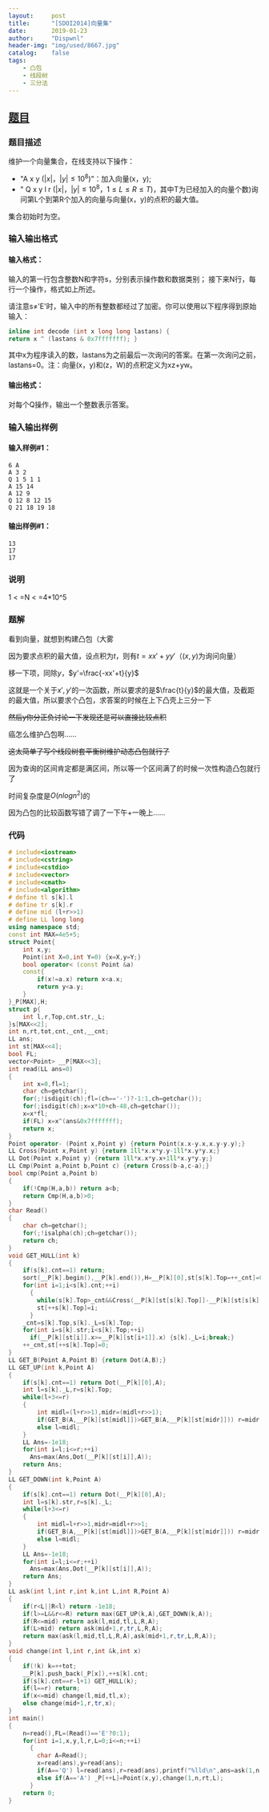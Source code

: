 ```yaml
---
layout:		post
title:		"[SDOI2014]向量集"
date:		2019-01-23
author:		"Dispwnl"
header-img:	"img/used/8667.jpg"
catalog:	false
tags:
    - 凸包
    - 线段树
    - 三分法
---
```


## [题目](https://www.luogu.org/problemnew/show/P3309)
### 题目描述

维护一个向量集合，在线支持以下操作：

- "A x y $(\vert x\vert ，\vert y\vert \le 10^8)$"：加入向量(x，y);
- " Q x y l r $(\vert x\vert，\vert y\vert  \le 10^8，1 \le L \le R \le T)$，其中T为已经加入的向量个数)询问第L个到第R个加入的向量与向量(x，y)的点积的最大值。

集合初始时为空。

### 输入输出格式

#### 输入格式：

输入的第一行包含整数N和字符s，分别表示操作数和数据类别； 接下来N行，每行一个操作，格式如上所述。

请注意s≠'E'时，输入中的所有整数都经过了加密。你可以使用以下程序得到原始输入： 

```c++
inline int decode (int x long long lastans) {
return x ^ (lastans & 0x7fffffff); }
```

其中x为程序读入的数，lastans为之前最后一次询问的答案。在第一次询问之前，lastans=0。注：向量(x，y)和(z，W)的点积定义为xz+yw。

#### 输出格式：

对每个Q操作，输出一个整数表示答案。

### 输入输出样例

#### 输入样例#1：

```plain
6 A
A 3 2
Q 1 5 1 1
A 15 14
A 12 9
Q 12 8 12 15
Q 21 18 19 18
```

#### 输出样例#1：

```plain
13
17
17
```

### 说明

1 < =N < =4*10^5

### 题解
看到向量，就想到构建凸包（大雾

因为要求点积的最大值，设点积为$t$，则有$t=xx'+yy'$（$(x,y)$为询问向量）

移一下项，同除$y$，$y'=\frac{-xx'+t}{y}$

这就是一个关于$x',y'$的一次函数，所以要求的是$\frac{t}{y}$的最大值，及截距的最大值，所以要求个凸包，求答案的时候在上下凸壳上三分一下

~~然后y你分正负讨论一下发现还是可以直接比较点积~~

癌怎么维护凸包啊……

~~这太简单了写个线段树套平衡树维护动态凸包就行了~~

因为查询的区间肯定都是满区间，所以等一个区间满了的时候一次性构造凸包就行了

时间复杂度是$O(n{logn}^2)$的

因为凸包的比较函数写错了调了一下午+一晚上……

### 代码

```c++
# include<iostream>
# include<cstring>
# include<cstdio>
# include<vector>
# include<cmath>
# include<algorithm>
# define tl s[k].l
# define tr s[k].r
# define mid (l+r>>1)
# define LL long long
using namespace std;
const int MAX=4e5+5;
struct Point{
    int x,y;
    Point(int X=0,int Y=0) {x=X,y=Y;}
    bool operator< (const Point &a)
    const{
        if(x!=a.x) return x<a.x;
        return y<a.y;
    }
}_P[MAX],H;
struct p{
    int l,r,Top,cnt,str,_L;
}s[MAX<<2];
int n,rt,tot,cnt,_cnt,__cnt;
LL ans;
int st[MAX<<4];
bool FL;
vector<Point> __P[MAX<<3];
int read(LL ans=0)
{
    int x=0,fl=1;
    char ch=getchar();
    for(;!isdigit(ch);fl=(ch=='-')?-1:1,ch=getchar());
    for(;isdigit(ch);x=x*10+ch-48,ch=getchar());
    x=x*fl;
    if(FL) x=x^(ans&0x7fffffff);
    return x;
}
Point operator- (Point x,Point y) {return Point(x.x-y.x,x.y-y.y);}
LL Cross(Point x,Point y) {return 1ll*x.x*y.y-1ll*x.y*y.x;}
LL Dot(Point x,Point y) {return 1ll*x.x*y.x+1ll*x.y*y.y;}
LL Cmp(Point a,Point b,Point c) {return Cross(b-a,c-a);}
bool cmp(Point a,Point b)
{
    if(!Cmp(H,a,b)) return a<b;
    return Cmp(H,a,b)>0;
}
char Read()
{
    char ch=getchar();
    for(;!isalpha(ch);ch=getchar());
    return ch;
}
void GET_HULL(int k)
{
    if(s[k].cnt==1) return;
    sort(__P[k].begin(),__P[k].end()),H=__P[k][0],st[s[k].Top=++_cnt]=0,sort(__P[k].begin()+1,__P[k].end(),cmp),s[k].str=_cnt;
    for(int i=1;i<s[k].cnt;++i)
      {
      	while(s[k].Top>_cnt&&Cross(__P[k][st[s[k].Top]]-__P[k][st[s[k].Top-1]],__P[k][i]-__P[k][st[s[k].Top]])<=0) --s[k].Top;
      	st[++s[k].Top]=i;
      }
    _cnt=s[k].Top,s[k]._L=s[k].Top;
    for(int i=s[k].str;i<s[k].Top;++i)
      if(__P[k][st[i]].x>=__P[k][st[i+1]].x) {s[k]._L=i;break;}
    ++_cnt,st[++s[k].Top]=0;
}
LL GET_B(Point A,Point B) {return Dot(A,B);}
LL GET_UP(int k,Point A)
{
    if(s[k].cnt==1) return Dot(__P[k][0],A);
    int l=s[k]._L,r=s[k].Top;
    while(l+3<=r)
    {
        int midl=(l+r>>1),midr=(midl+r>>1);
        if(GET_B(A,__P[k][st[midl]])>GET_B(A,__P[k][st[midr]])) r=midr;
        else l=midl;
    }
    LL Ans=-1e18;
    for(int i=l;i<=r;++i)
      Ans=max(Ans,Dot(__P[k][st[i]],A));
    return Ans;
}
LL GET_DOWN(int k,Point A)
{
    if(s[k].cnt==1) return Dot(__P[k][0],A);
    int l=s[k].str,r=s[k]._L;
    while(l+3<=r)
    {
        int midl=l+r>>1,midr=midl+r>>1;
        if(GET_B(A,__P[k][st[midl]])>GET_B(A,__P[k][st[midr]])) r=midr;
        else l=midl;
    }
    LL Ans=-1e18;
    for(int i=l;i<=r;++i)
      Ans=max(Ans,Dot(__P[k][st[i]],A));
    return Ans;
}
LL ask(int l,int r,int k,int L,int R,Point A)
{
    if(r<L||R<l) return -1e18;
    if(l>=L&&r<=R) return max(GET_UP(k,A),GET_DOWN(k,A));
    if(R<=mid) return ask(l,mid,tl,L,R,A);
    if(L>mid) return ask(mid+1,r,tr,L,R,A);
    return max(ask(l,mid,tl,L,R,A),ask(mid+1,r,tr,L,R,A));
}
void change(int l,int r,int &k,int x)
{
    if(!k) k=++tot;
    __P[k].push_back(_P[x]),++s[k].cnt;
    if(s[k].cnt==r-l+1) GET_HULL(k);
    if(l==r) return;
    if(x<=mid) change(l,mid,tl,x);
    else change(mid+1,r,tr,x);
}
int main()
{
    n=read(),FL=(Read()=='E'?0:1);
    for(int i=1,x,y,l,r,L=0;i<=n;++i)
      {
      	char A=Read();
      	x=read(ans),y=read(ans);
      	if(A=='Q') l=read(ans),r=read(ans),printf("%lld\n",ans=ask(1,n,rt,l,r,Point(x,y)));
      	else if(A=='A') _P[++L]=Point(x,y),change(1,n,rt,L);
      }
    return 0;
}
```

